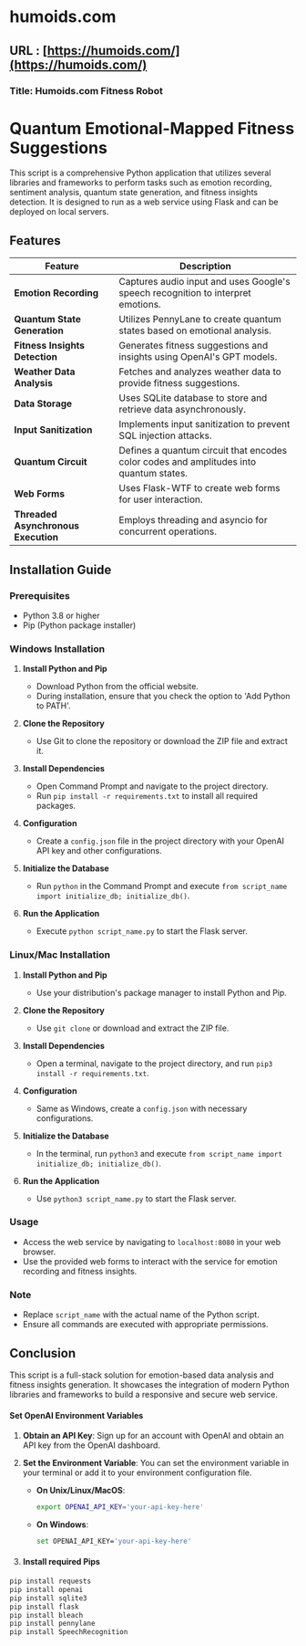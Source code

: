 # humoids.com
## URL : [https://humoids.com/](https://humoids.com/) 



### Title: Humoids.com Fitness Robot

# Quantum Emotional-Mapped Fitness Suggestions

This script is a comprehensive Python application that utilizes several libraries and frameworks to perform tasks such as emotion recording, sentiment analysis, quantum state generation, and fitness insights detection. It is designed to run as a web service using Flask and can be deployed on local servers.

## Features

| Feature | Description |
|---------|-------------|
| **Emotion Recording** | Captures audio input and uses Google's speech recognition to interpret emotions. |
| **Quantum State Generation** | Utilizes PennyLane to create quantum states based on emotional analysis. |
| **Fitness Insights Detection** | Generates fitness suggestions and insights using OpenAI's GPT models. |
| **Weather Data Analysis** | Fetches and analyzes weather data to provide fitness suggestions. |
| **Data Storage** | Uses SQLite database to store and retrieve data asynchronously. |
| **Input Sanitization** | Implements input sanitization to prevent SQL injection attacks. |
| **Quantum Circuit** | Defines a quantum circuit that encodes color codes and amplitudes into quantum states. |
| **Web Forms** | Uses Flask-WTF to create web forms for user interaction. |
| **Threaded Asynchronous Execution** | Employs threading and asyncio for concurrent operations. |

## Installation Guide

### Prerequisites

- Python 3.8 or higher
- Pip (Python package installer)

### Windows Installation

1. **Install Python and Pip**
   - Download Python from the official website.
   - During installation, ensure that you check the option to 'Add Python to PATH'.

2. **Clone the Repository**
   - Use Git to clone the repository or download the ZIP file and extract it.

3. **Install Dependencies**
   - Open Command Prompt and navigate to the project directory.
   - Run `pip install -r requirements.txt` to install all required packages.

4. **Configuration**
   - Create a `config.json` file in the project directory with your OpenAI API key and other configurations.

5. **Initialize the Database**
   - Run `python` in the Command Prompt and execute `from script_name import initialize_db; initialize_db()`.

6. **Run the Application**
   - Execute `python script_name.py` to start the Flask server.

### Linux/Mac Installation

1. **Install Python and Pip**
   - Use your distribution's package manager to install Python and Pip.

2. **Clone the Repository**
   - Use `git clone` or download and extract the ZIP file.

3. **Install Dependencies**
   - Open a terminal, navigate to the project directory, and run `pip3 install -r requirements.txt`.

4. **Configuration**
   - Same as Windows, create a `config.json` with necessary configurations.

5. **Initialize the Database**
   - In the terminal, run `python3` and execute `from script_name import initialize_db; initialize_db()`.

6. **Run the Application**
   - Use `python3 script_name.py` to start the Flask server.

### Usage

- Access the web service by navigating to `localhost:8080` in your web browser.
- Use the provided web forms to interact with the service for emotion recording and fitness insights.

### Note

- Replace `script_name` with the actual name of the Python script.
- Ensure all commands are executed with appropriate permissions.

## Conclusion

This script is a full-stack solution for emotion-based data analysis and fitness insights generation. It showcases the integration of modern Python libraries and frameworks to build a responsive and secure web service.

#### Set OpenAI Environment Variables
1. **Obtain an API Key**: Sign up for an account with OpenAI and obtain an API key from the OpenAI dashboard.

2. **Set the Environment Variable**: You can set the environment variable in your terminal or add it to your environment configuration file.

   - **On Unix/Linux/MacOS**:
     ```bash
     export OPENAI_API_KEY='your-api-key-here'
     ```

   - **On Windows**:
     ```bash
     set OPENAI_API_KEY='your-api-key-here'
     ```
3. #### Install required Pips

```bash
pip install requests
pip install openai
pip install sqlite3
pip install flask
pip install bleach
pip install pennylane
pip install SpeechRecognition
```
